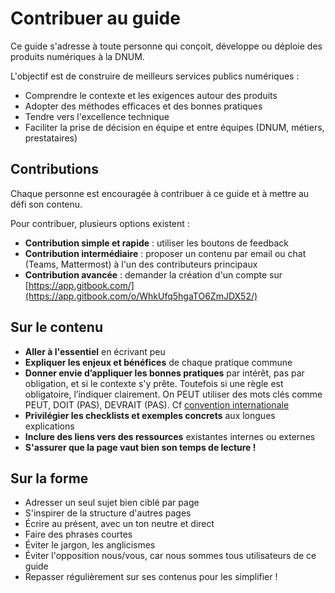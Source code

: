 # Contribuer au guide

Ce guide s'adresse à toute personne qui conçoit, développe ou déploie des produits numériques à la DNUM.

L'objectif est de construire de meilleurs services publics numériques :

* Comprendre le contexte et les exigences autour des produits
* Adopter des méthodes efficaces et des bonnes pratiques
* Tendre vers l'excellence technique
* Faciliter la prise de décision en équipe et entre équipes (DNUM, métiers, prestataires)

## Contributions

Chaque personne est encouragée à contribuer à ce guide et à mettre au défi son contenu.

Pour contribuer, plusieurs options existent :

* **Contribution simple et rapide** : utiliser les boutons de feedback
* **Contribution intermédiaire** : proposer un contenu par email ou chat (Teams, Mattermost) à l'un des contributeurs principaux
* **Contribution avancée** : demander la création d'un compte sur [https://app.gitbook.com/](https://app.gitbook.com/o/WhkUfq5hgaTO6ZmJDX52/)

## Sur le contenu

* **Aller à l'essentiel** en écrivant peu
* **Expliquer les enjeux et bénéfices** de chaque pratique commune
* **Donner envie d’appliquer les bonnes pratiques** par intérêt, pas par obligation, et si le contexte s'y prête. Toutefois si une règle est obligatoire, l’indiquer clairement. On PEUT utiliser des mots clés comme PEUT, DOIT (PAS), DEVRAIT (PAS). Cf [convention internationale](https://datatracker.ietf.org/doc/html/rfc2119)
* **Privilégier les checklists et exemples concrets** aux longues explications
* **Inclure des liens vers des ressources** existantes internes ou externes
* **S'assurer que la page vaut bien son temps de lecture !**

## Sur la forme

* Adresser un seul sujet bien ciblé par page
* S'inspirer de la structure d'autres pages
* Écrire au présent, avec un ton neutre et direct
* Faire des phrases courtes
* Éviter le jargon, les anglicismes
* Éviter l'opposition nous/vous, car nous sommes tous utilisateurs de ce guide
* Repasser régulièrement sur ses contenus pour les simplifier !
